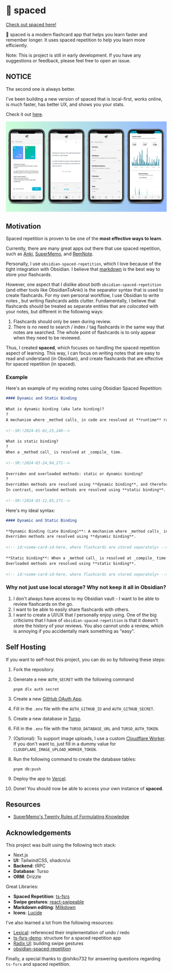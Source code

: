 # 🔭 spaced

[Check out spaced here!](https://spaced.zsheng.app/)

🔭 spaced is a modern flashcard app that helps you learn faster and remember longer.
It uses spaced repetition to help you learn more efficiently.

Note: This is project is still in early development.
If you have any suggestions or feedback, please feel free to open an issue.

## NOTICE

The second one is always better.

I've been building a new version of spaced that is local-first, works online, is much faster, has better UX, and shows you your stats.

Check it out [here](https://github.com/zsh-eng/spaced2).

![spaced2](./spaced-screenshots.png)

## Motivation

Spaced repetition is proven to be one of the **most effective ways to learn**.

Currently, there are many great apps out there that use spaced repetition, such as
[Anki](https://ankiweb.net/), [SuperMemo](https://www.supermemo.com/en/blog/twenty-rules-of-formulating-knowledge),
and [RemNote](https://www.remnote.com/).

Personally, I use `obsidian-spaced-repetition`, which I love because of the tight integration with Obsidian.
I believe that [markdown](https://www.markdownguide.org/) is the best way to store your flashcards.

However, one aspect that I dislike about both `obsidian-spaced-repetition`
(and other tools like ObsidianToAnki)
is the separator syntax that is used to create flashcards.
For my own personal workflow, I use Obsidian to write notes
, but writing flashcards adds clutter.
Fundamentally, I believe that flashcards should be treated
as separate entities that are _colocated_ with your notes,
but different in the following ways:

1. Flashcards should only be seen during review.
2. There is no need to search / index / tag flashcards in the same way that notes are searched.
   The whole point of flashcards is to only appear when they need to be reviewed.

Thus, I created **spaced**, which focuses on handling the spaced repetition aspect of learning.
This way, I can focus on writing notes that are easy to read and understand (in Obsidian),
and create flashcards that are effective for spaced repetition (in spaced).

### Example

Here's an example of my existing notes using Obsidian Spaced Repetition:

```markdown
#### Dynamic and Static Binding

What is dynamic binding (aka late binding)?
?
A mechanism where _method calls_ in code are resolved at **runtime** rather than at compile time.

<!--SR:!2024-01-02,25,249-->

What is static binding?
?
When a _method call_ is resolved at _compile_ time.

<!--SR:!2024-03-24,94,271-->

Overriden and overloaded methods: static or dynamic binding?
?
Overridden methods are resolved using **dynamic binding**, and therefore resolves to the implementation in the actual type of the object.
In contrast, overloaded methods are resolved using **static binding**.

<!--SR:!2024-03-12,85,271-->
```

Here's my ideal syntax:

```markdown
#### Dynamic and Static Binding

**Dynamic Binding (Late Binding)**: A mechanism where _method calls_ in code are resolved at **runtime** rather than at compile time.
Overriden methods are resolved using **dynamic binding**.

<!-- id:<some-card-id-here, where flashcards are stored separately> -->

**Static binding**: When a _method call_ is resolved at _compile_ time.
Overloaded methods are resolved using **static binding**.

<!-- id:<some-card-id-here, where flashcards are stored separately> -->
```

### Why not just use local storage? Why not keep it all in Obsidian?

1. I don't always have access to my Obsidian vault - I want to be able to review flashcards on the go.
2. I want to be able to easily share flashcards with others.
3. I want to create a UI/UX that _I_ personally enjoy using.
   One of the big criticisms that I have of `obsidian-spaced-repetition` is that it doesn't store the history of your reviews.
   You also cannot undo a review, which is annoying if you accidentally mark something as "easy".

## Self Hosting

If you want to self-host this project, you can do so by following these steps:

1. Fork the repository.
2. Generate a new `AUTH_SECRET` with the following command

   ```shell
   pnpm dlx auth secret
   ```

3. Create a new [GitHub OAuth App](https://authjs.dev/guides/configuring-github).
4. Fill in the `.env` file with the `AUTH_GITHUB_ID` and `AUTH_GITHUB_SECRET`.
5. Create a new database in [Turso](https://turso.dev/).
6. Fill in the `.env` file with the `TURSO_DATABASE_URL` and `TURSO_AUTH_TOKEN`.
7. (Optional): To support image uploads, I use a custom
   [Cloudflare Worker](https://github.com/zsh-eng/image-upload).
   If you don't want to, just fill in a dummy value for
   `CLOUDFLARE_IMAGE_UPLOAD_WORKER_TOKEN`.
8. Run the following command to create the database tables:

   ```shell
   pnpm db:push
   ```

9. Deploy the app to [Vercel](https://vercel.com/).
10. Done! You should now be able to access your own instance of **spaced**.

## Resources

- [SuperMemo's Twenty Rules of Formulating Knowledge](https://www.supermemo.com/en/blog/twenty-rules-of-formulating-knowledge)

## Acknowledgements

This project was built using the following tech stack:

- Next.js
- **UI:** TailwindCSS, shadcn/ui
- **Backend**: tRPC
- **Database**: Turso
- **ORM**: Drizzle

Great Libraries:

- **Spaced Repetition**: [ts-fsrs](https://github.com/open-spaced-repetition/ts-fsrs)
- **Swipe gestures**: [react-swipeable](https://www.npmjs.com/package/react-swipeable)
- **Markdown editing**: [Milkdown](https://milkdown.dev/)
- **Icons**: [Lucide](https://lucide.dev/icons/)

I've also learned a lot from the following resources:

- [Lexical](https://lexical.dev/): referenced their implementation of undo / redo
- [ts-fsrs-demo](https://github.com/ishiko732/ts-fsrs-demo): structure for a spaced repetition app
- [Radix UI](https://www.radix-ui.com/primitives/docs/components/toast): building swipe gestures
- [obsidian-spaced-repetition](https://github.com/st3v3nmw/obsidian-spaced-repetition)

Finally, a special thanks to @ishiko732 for answering questions regarding `ts-fsrs` and spaced repetition.
